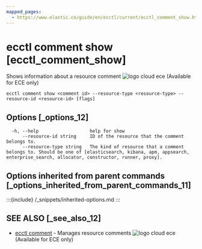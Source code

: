 ```yaml
---
mapped_pages:
  - https://www.elastic.co/guide/en/ecctl/current/ecctl_comment_show.html
---
```


# ecctl comment show [ecctl_comment_show]

Shows information about a resource comment ![logo cloud ece](https://doc-icons.s3.us-east-2.amazonaws.com/logo_cloud_ece.svg "Supported on {{ece}}") (Available for ECE only)

```
ecctl comment show <comment id> --resource-type <resource-type> --resource-id <resource-id> [flags]
```


## Options [_options_12]

```
  -h, --help                   help for show
      --resource-id string     ID of the resource that the comment belongs to.
      --resource-type string   The kind of resource that a comment belongs to. Should be one of [elasticsearch, kibana, apm, appsearch, enterprise_search, allocator, constructor, runner, proxy].
```


## Options inherited from parent commands [_options_inherited_from_parent_commands_11]

:::{include} /_snippets/inherited-options.md
:::


## SEE ALSO [_see_also_12]

* [ecctl comment](/reference/ecctl_comment.md)	 - Manages resource comments ![logo cloud ece](https://doc-icons.s3.us-east-2.amazonaws.com/logo_cloud_ece.svg "Supported on {{ece}}") (Available for ECE only)

